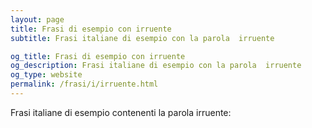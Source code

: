 ```yaml
---
layout: page
title: Frasi di esempio con irruente 
subtitle: Frasi italiane di esempio con la parola  irruente

og_title: Frasi di esempio con irruente 
og_description: Frasi italiane di esempio con la parola  irruente
og_type: website
permalink: /frasi/i/irruente.html
---
```


Frasi italiane di esempio contenenti la parola irruente:


